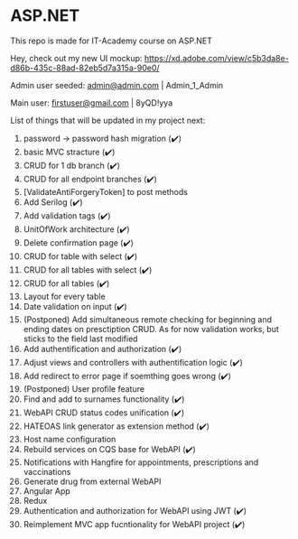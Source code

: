 # ASP.NET
This repo is made for IT-Academy course on ASP.NET

Hey, check out my new UI mockup: https://xd.adobe.com/view/c5b3da8e-d86b-435c-88ad-82eb5d7a315a-90e0/

Admin user seeded: admin@admin.com | Admin_1_Admin

Main user: firstuser@gmail.com | 8yQD!yya

List of things that will be updated in my project next:
  1. password -> password hash migration (✔️)
  2. basic MVC stracture (✔️)
  3. CRUD for 1 db branch (✔️)
  4. CRUD for all endpoint branches (✔️)
  5. [ValidateAntiForgeryToken] to post methods
  6. Add Serilog (✔️)
  7. Add validation tags (✔️)
  8. UnitOfWork architecture (✔️)
  9. Delete confirmation page (✔️)
  10. CRUD for table with select (✔️)
  11. CRUD for all tables with select (✔️)
  12. CRUD for all tables (✔️)
  13. Layout for every table
  14. Date validation on input (✔️)
  15. (Postponed) Add simultaneous remote checking for 
			beginning and ending dates on presctiption CRUD.
			As for now validation works, but sticks to the field
			last modified
  16. Add authentification and authorization (✔️)
  17. Adjust views and controllers with authentification logic (✔️)
  18. Add redirect to error page if soemthing goes wrong (✔️)
  19. (Postponed) User profile feature
  20. Find and add to surnames functionality (✔️)
  21. WebAPI CRUD status codes unification (✔️)
  22. HATEOAS link generator as extension method (✔️)
  23. Host name configuration
  24. Rebuild services on CQS base for WebAPI (✔️)
  25. Notifications with Hangfire for appointments, prescriptions and vaccinations
  26. Generate drug from external WebAPI
  27. Angular App
  28. Redux
  29. Authentication and authorization for WebAPI using JWT (✔️)
  30. Reimplement MVC app fucntionality for WebAPI project (✔️)
